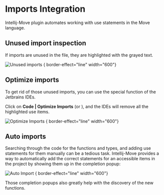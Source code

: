# Imports Integration

Intellij-Move plugin automates working with use statements in the Move language.  

## Unused import inspection

If imports are unused in the file, they are highlighted with the grayed text. 

![Unused imports](unused_imports_2.png) { border-effect="line" width="600"}

## Optimize imports

To get rid of those unused imports, you can use the special function of the Jetbrains IDEs. 

Click on **Code | Optimize Imports** (or <shortcut key="$OptimizeImports"/>), 
and the IDEs will remove all the highlighted use items.

![Optimize Imports](optimize_imports.gif) { border-effect="line" width="600"}

## Auto imports

Searching through the code for the functions and types, and adding use statements for them manually can be a tedious task. 
Intellij-Move provides a way to automatically add the correct statements 
for an accessible items in the project by showing them up in the completion popup:

![Auto Import](auto_import.gif) { border-effect="line" width="600"}

Those completion popups also greatly help with the discovery of the new functions. 

